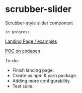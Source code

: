 # scrubber-slider
Scrubber-style slider component

``` in progress ```

[Landing Page / examples](https://recidvst.github.io/scrubber-slider 'scrubber landing')

[POC on codepen](https://codepen.io/Recidvst/pen/WjybOa 'scrubber poc')

To-do:
- Finish landing page.
- Create as npm & yarn package.
- Adding more configurability.
- Test suite.
